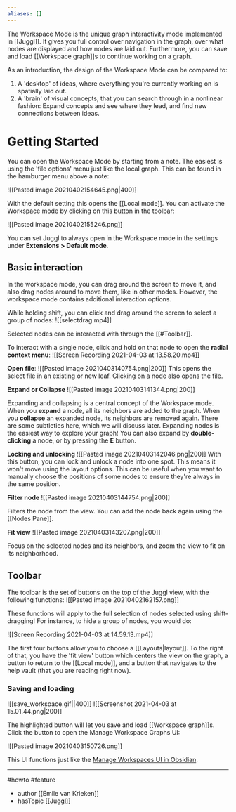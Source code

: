 ```yaml
---
aliases: []
---
```


The Workspace Mode is the unique graph interactivity mode implemented in [[Juggl]]. It gives you full control over navigation in the graph, over what nodes are displayed and how nodes are laid out. Furthermore, you can save and load [[Workspace graph]]s to continue working on a graph.

As an introduction, the design of the Workspace Mode can be compared to: 
1. A 'desktop' of ideas, where everything you're currently working on is spatially laid out.
2. A 'brain' of visual concepts, that you can search through in a nonlinear fashion: Expand concepts and see where they lead, and find new connections between ideas.

# Getting Started
You can open the Workspace Mode by starting from a note. The easiest is using the 'file options' menu just like the local graph. This can be found in the hamburger menu above a note: 

![[Pasted image 20210402154645.png|400]]

With the default setting this opens the [[Local mode]]. You can activate the Workspace mode by clicking on this button in the toolbar: 

![[Pasted image 20210402155246.png]]

You can set Juggl to always open in the Workspace mode in the settings under **Extensions > Default mode**. 

## Basic interaction
In the workspace mode, you can drag around the screen to move it, and also drag nodes around to move them, like in other modes. However, the workspace mode contains additional interaction options.

While holding shift, you can click and drag around the screen to select a group of nodes:
![[selectdrag.mp4]]

Selected nodes can be interacted with through the [[#Toolbar]]. 

To interact with a single node, click and hold on that node to open the **radial context menu**: 
![[Screen Recording 2021-04-03 at 13.58.20.mp4]]

**Open file**: 
![[Pasted image 20210403140754.png|200]]
This opens the select file in an existing or new leaf. Clicking on a node also opens the file.

**Expand or Collapse**
![[Pasted image 20210403141344.png|200]]

Expanding and collapsing is a central concept of the Workspace mode. When you **expand** a node, all its neighbors are added to the graph.  When you **collapse** an expanded node, its neighbors are removed again. There are some subtleties here, which we will discuss later. 
Expanding nodes is the easiest way to explore your graph! You can also expand by **double-clicking** a node, or by pressing the **E** button. 

**Locking and unlocking**
![[Pasted image 20210403142046.png|200]]
With this button, you can lock and unlock a node into one spot. This means it won't move using the layout options. This can be useful when you want to manually choose the positions of some nodes to ensure they're always in the same position.


**Filter node**
![[Pasted image 20210403144754.png|200]]

Filters the node from the view. You can add the node back again using the [[Nodes Pane]].

**Fit view**
![[Pasted image 20210403143207.png|200]]

Focus on the selected nodes and its neighbors, and zoom the view to fit on its neighborhood.
## Toolbar
The toolbar is the set of buttons on the top of the Juggl view, with the following functions: 
![[Pasted image 20210402162157.png]]

These functions will apply to the full selection of nodes selected using shift-dragging! For instance, to hide a group of nodes, you would do: 

![[Screen Recording 2021-04-03 at 14.59.13.mp4]]

The first four buttons allow you to choose a [[Layouts|layout]]. To the right of that, you have the 'fit view' button which centers the view on the graph, a button to return to the [[Local mode]], and a button that navigates to the help vault (that you are reading right now). 

### Saving and loading
![[save_workspace.gif||400]]
![[Screenshot 2021-04-03 at 15.01.44.png|200]]

The highlighted button will let you save and load [[Workspace graph]]s. Click the button to open the Manage Workspace Graphs UI: 

![[Pasted image 20210403150726.png]]

This UI functions just like the [Manage Workspaces UI in Obsidian](https://help.obsidian.md/Plugins/Workspaces).

--- 
#howto #feature
- author [[Emile van Krieken]]
- hasTopic [[Juggl]]